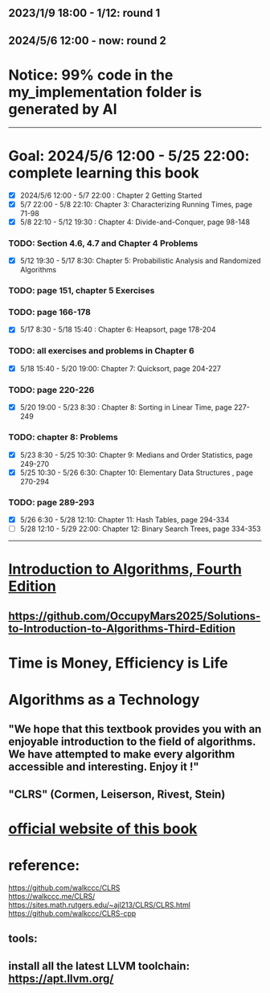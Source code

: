 ## 2023/1/9 18:00 - 1/12:  round 1
## 2024/5/6 12:00 - now: round 2
# Notice: 99% code in the my_implementation folder is generated by AI
--- 

# Goal: 2024/5/6 12:00 - 5/25 22:00:  complete learning this book
- [x] 2024/5/6 12:00 - 5/7 22:00 : Chapter 2 Getting Started
- [x] 5/7 22:00 - 5/8 22:10: Chapter 3: Characterizing Running Times, page 71-98
- [x] 5/8 22:10 - 5/12 19:30 : Chapter 4: Divide-and-Conquer, page 98-148
### TODO: Section 4.6, 4.7 and Chapter 4 Problems
- [x] 5/12 19:30 - 5/17 8:30: Chapter 5: Probabilistic Analysis and Randomized Algorithms
### TODO: page 151, chapter 5 Exercises
### TODO: page 166-178
- [x] 5/17 8:30 - 5/18 15:40 : Chapter 6: Heapsort,  page 178-204
### TODO: all exercises and problems in Chapter 6
- [x] 5/18 15:40 - 5/20 19:00: Chapter 7: Quicksort, page 204-227
### TODO: page 220-226
- [x] 5/20 19:00 - 5/23 8:30 : Chapter 8: Sorting in Linear Time, page 227-249
### TODO: chapter 8: Problems
- [x] 5/23 8:30 - 5/25 10:30: Chapter 9: Medians and Order Statistics, page 249-270
- [x] 5/25 10:30 - 5/26 6:30: Chapter 10: Elementary Data Structures , page 270-294
### TODO: page 289-293
- [x] 5/26 6:30 - 5/28 12:10: Chapter 11: Hash Tables, page 294-334
- [ ] 5/28 12:10 - 5/29 22:00: Chapter 12: Binary Search Trees, page 334-353
---


# [Introduction to Algorithms, Fourth Edition](https://dl.ebooksworld.ir/books/Introduction.to.Algorithms.4th.Leiserson.Stein.Rivest.Cormen.MIT.Press.9780262046305.EBooksWorld.ir.pdf)

## https://github.com/OccupyMars2025/Solutions-to-Introduction-to-Algorithms-Third-Edition

# Time is Money, Efficiency is Life
# Algorithms as a Technology
## "We hope that this textbook provides you with an enjoyable introduction to the field of algorithms. We have attempted to make every algorithm accessible and interesting. Enjoy it !"

## "CLRS" (Cormen, Leiserson, Rivest, Stein)
# [official website of this book](https://mitpress.mit.edu/9780262046305/introduction-to-algorithms/)
# reference:    
https://github.com/walkccc/CLRS  
https://walkccc.me/CLRS/   
https://sites.math.rutgers.edu/~ajl213/CLRS/CLRS.html   
https://github.com/walkccc/CLRS-cpp      

## tools: 
## install all the latest LLVM toolchain: https://apt.llvm.org/
